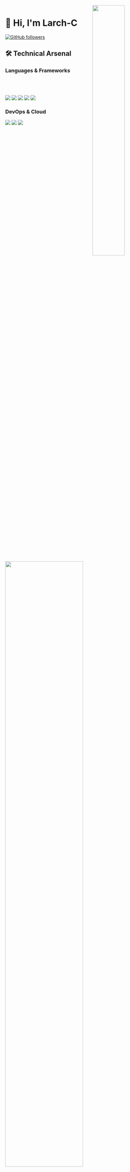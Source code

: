 <img src="https://raw.githubusercontent.com/IGCrystal/IGCrystal/refs/heads/main/test/img/%E5%9C%86%E8%A7%92-1742824331489.jpg" width="45%" align="right" />

# 👋 Hi, I'm Larch-C

[![GitHub followers](https://img.shields.io/github/followers/Larch-C?style=for-the-badge&logo=github&logoColor=white&color=3498DB&labelColor=2C3E50)](https://github.com/Larch-C)

## 🛠️ Technical Arsenal

### Languages & Frameworks

<br>
<br>

<img src="https://readme-typing-svg.demolab.com?font=Quicksand&weight=500&size=22&pause=1200&color=3498DB&width=520&lines=Tech+Enthusiast;Creative+Coder;Lifelong+Learner;Multidisciplinary+Maker" width="70%" align="left" />

<img src="https://github-readme-stats.vercel.app/api?username=Larch-C&show_icons=true&theme=tokyonight&hide_border=true&bg_color=0D1117&title_color=3498DB&icon_color=E74C3C&text_color=FFFFFF&border_radius=15" align="right" width="50%" />

<img src="https://github-readme-stats.vercel.app/api/top-langs/?username=Larch-C&layout=compact&theme=tokyonight&hide_border=true&bg_color=0D1117&title_color=3498DB&text_color=FFFFFF&border_radius=15" align="right" width="50%" />

<br>

<img src="https://img.shields.io/badge/-JavaScript-F7DF1E?style=for-the-badge&logo=javascript&logoColor=black&labelColor=F39C12" />
<img src="https://img.shields.io/badge/-TypeScript-3178C6?style=for-the-badge&logo=typescript&logoColor=white&labelColor=2980B9" />
<img src="https://img.shields.io/badge/-Python-3776AB?style=for-the-badge&logo=python&logoColor=white&labelColor=8E44AD" />
<img src="https://img.shields.io/badge/-React-61DAFB?style=for-the-badge&logo=react&logoColor=black&labelColor=3498DB" />
<img src="https://img.shields.io/badge/-Node.js-339933?style=for-the-badge&logo=node.js&logoColor=white&labelColor=27AE60" />

### DevOps & Cloud
<img src="https://img.shields.io/badge/AWS-232F3E?style=for-the-badge&logo=amazon-aws&logoColor=white&labelColor=E67E22" />
<img src="https://img.shields.io/badge/-Docker-2496ED?style=for-the-badge&logo=docker&logoColor=white&labelColor=3498DB" />
<img src="https://img.shields.io/badge/-Kubernetes-326CE5?style=for-the-badge&logo=kubernetes&logoColor=white&labelColor=2980B9" />

<div align="center">
<table>
<tr>
<td><h3>🌱 Current Focus</h3></td>
<td><h3>📫 Let's Connect</h3></td>
</tr>
<tr>
<td>
📚 Learning Python automation scripts<br>
🛠️ Building a smart home dashboard<br>
🌐 Experimenting with web scraping<br>
🤝 Contributing to beginner-friendly OSS
</td>
<td>
<a href="https://twitter.com/cedar2352">
<img src="https://img.shields.io/badge/Twitter-1DA1F2?style=for-the-badge&logo=twitter&logoColor=white&labelColor=1DA1F2" />
</a>
<a href="https://wenturc.com">
<img src="https://img.shields.io/badge/Blog-FF5722?style=for-the-badge&logo=medium&logoColor=white&labelColor=FF5722" />
</a>
</td>
</tr>
</table>
</div>
